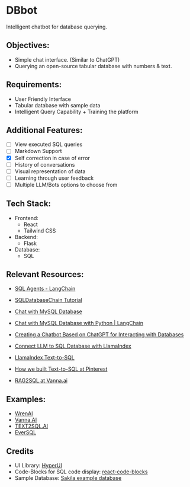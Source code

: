 # DBbot

Intelligent chatbot for database querying.

## Objectives:
- Simple chat interface. (Similar to ChatGPT)
- Querying an open-source tabular database with numbers & text.

## Requirements:
- User Friendly Interface
- Tabular database with sample data
- Intelligent Query Capability + Training the platform

## Additional Features:
- [ ] View executed SQL queries
- [ ] Markdown Support
- [x] Self correction in case of error
- [ ] History of conversations
- [ ] Visual representation of data
- [ ] Learning through user feedback
- [ ] Multiple LLM/Bots options to choose from

## Tech Stack:
- Frontend:
    - React
    - Tailwind CSS
- Backend:
    - Flask
- Database:
    - SQL

## Relevant Resources:
- [SQL Agents - LangChain](https://python.langchain.com/v0.1/docs/use_cases/sql/agents/)

- [SQLDatabaseChain Tutorial](https://github.com/bhattbhavesh91/langchain-crashcourse/blob/main/sql-agent-notebook.ipynb)

- [Chat with MySQL Database](https://youtu.be/YqqRkuizNN4?si=6dNIEt4oitMyUqGs)

- [Chat with MySQL Database with Python | LangChain](https://youtu.be/9ccl1_Wu24Q?si=WhOcMZIyIpMH6K5g)

- [Creating a Chatbot Based on ChatGPT for Interacting with Databases](https://www.clearpeaks.com/creating-a-chatbot-based-on-chatgpt-for-interacting-with-databases/)

- [Connect LLM to SQL Database with LlamaIndex](https://www.restack.io/docs/llamaindex-knowledge-connect-llm-to-sql-database-llamaindex#clvn95w410eznhjp2nj57343t)

- [LlamaIndex Text-to-SQL](https://colab.research.google.com/github/jerryjliu/llama_index/blob/main/docs/docs/examples/index_structs/struct_indices/SQLIndexDemo.ipynb#scrollTo=1c09089a-6bcd-48db-8120-a84c8da3f82e)

- [How we built Text-to-SQL at Pinterest](https://medium.com/pinterest-engineering/how-we-built-text-to-sql-at-pinterest-30bad30dabff)

- [RAG2SQL at Vanna.ai ](https://angelina-yang.medium.com/no-more-text2sql-its-now-rag2sql-760742c78b80)

## Examples:
- [WrenAI](https://www.getwren.ai/)
- [Vanna.AI](https://vanna.ai/)
- [TEXT2SQL.AI](https://www.text2sql.ai/)
- [EverSQL](https://www.eversql.com/text-to-sql/)

## Credits
- UI Library: [HyperUI](https://www.hyperui.dev/)
- Code-Blocks for SQL code display: [react-code-blocks](https://github.com/rajinwonderland/react-code-blocks)
- Sample Database: [Sakila example database](https://www.kaggle.com/datasets/atanaskanev/sqlite-sakila-sample-database/data)